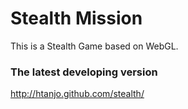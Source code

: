 Stealth Mission
==================================================

This is a Stealth Game based on WebGL.

### The latest developing version
http://htanjo.github.com/stealth/